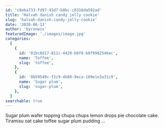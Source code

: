 ```yaml
---
id: 'c8eba733-fd97-45d7-b8bc-c8316da592ad'
title: 'Halvah danish candy jelly cookie'
slug: 'halvah-danish-candy-jelly-cookie'
date: '2020-06-13'
author: 'byronwix'
featuredImage: './images/image.jpg'
categories:
  [
    {
      id: '01bc0d17-811c-4420-b6f0-b8f9982546ec',
      name: 'Toffee',
      slug: 'toffee',
    },
    {
      id: '0b59549c-f2c9-4b80-9eca-189e1e3a31c9',
      name: 'Sugar plum',
      slug: 'sugar-plum',
    },
  ]
searchable: true
---
```


Sugar plum wafer topping chupa chups lemon drops pie chocolate cake. Tiramisu
oat cake toffee sugar plum pudding ...
